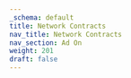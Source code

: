 ```yaml
---
_schema: default
title: Network Contracts
nav_title: Network Contracts
nav_section: Ad On
weight: 201
draft: false
---
```

